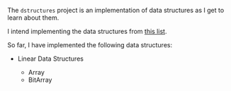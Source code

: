The `dstructures` project is an implementation of data structures as I get to learn about them. 

I intend implementing the data structures from [this list](https://en.wikipedia.org/wiki/List_of_data_structures).

So far, I have implemented the following data structures:

* Linear Data Structures

  * Array
  * BitArray

